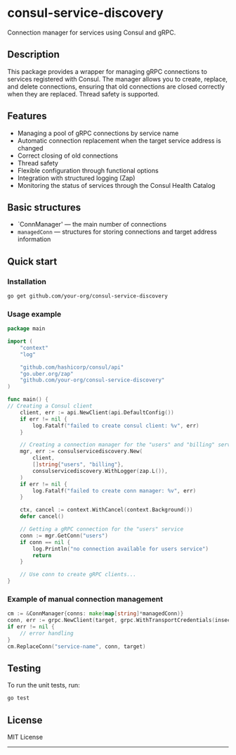# consul-service-discovery

Connection manager for services using Consul and gRPC.

## Description

This package provides a wrapper for managing gRPC connections to services registered with Consul. The manager allows you to create, replace, and delete connections, ensuring that old connections are closed correctly when they are replaced. Thread safety is supported.

## Features
- Managing a pool of gRPC connections by service name
- Automatic connection replacement when the target service address is changed
- Correct closing of old connections
- Thread safety
- Flexible configuration through functional options
- Integration with structured logging (Zap)
- Monitoring the status of services through the Consul Health Catalog

## Basic structures
- `ConnManager' — the main number of connections
- `managedConn` — structures for storing connections and target address information

## Quick start

### Installation

```sh
go get github.com/your-org/consul-service-discovery
```

### Usage example

```go
package main

import (
    "context"
    "log"

    "github.com/hashicorp/consul/api"
    "go.uber.org/zap"
    "github.com/your-org/consul-service-discovery"
)

func main() {
// Creating a Consul client
    client, err := api.NewClient(api.DefaultConfig())
    if err != nil {
        log.Fatalf("failed to create consul client: %v", err)
    }

    // Creating a connection manager for the "users" and "billing" services
    mgr, err := consulservicediscovery.New(
        client,
        []string{"users", "billing"},
        consulservicediscovery.WithLogger(zap.L()),
    )
    if err != nil {
        log.Fatalf("failed to create conn manager: %v", err)
    }

    ctx, cancel := context.WithCancel(context.Background())
    defer cancel()

    // Getting a gRPC connection for the "users" service
    conn := mgr.GetConn("users")
    if conn == nil {
        log.Println("no connection available for users service")
        return
    }

    // Use conn to create gRPC clients...
}
```

### Example of manual connection management

```go
cm := &ConnManager{conns: make(map[string]*managedConn)}
conn, err := grpc.NewClient(target, grpc.WithTransportCredentials(insecure.NewCredentials()))
if err != nil {
    // error handling
}
cm.ReplaceConn("service-name", conn, target)
```

## Testing

To run the unit tests, run:

```sh
go test
```

## License

MIT License

---
